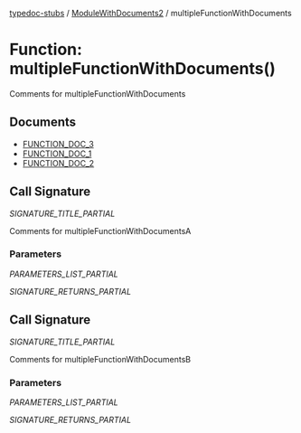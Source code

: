 [typedoc-stubs](../../README.md) / [ModuleWithDocuments2](../README.md) / multipleFunctionWithDocuments

# Function: multipleFunctionWithDocuments()

Comments for multipleFunctionWithDocuments

## Documents

- [FUNCTION\_DOC\_3](documents/FUNCTION_DOC_3.md)
- [FUNCTION\_DOC\_1](documents/FUNCTION_DOC_1.md)
- [FUNCTION\_DOC\_2](documents/FUNCTION_DOC_2.md)

## Call Signature

_SIGNATURE_TITLE_PARTIAL_

Comments for multipleFunctionWithDocumentsA

### Parameters

_PARAMETERS_LIST_PARTIAL_

_SIGNATURE_RETURNS_PARTIAL_

## Call Signature

_SIGNATURE_TITLE_PARTIAL_

Comments for multipleFunctionWithDocumentsB

### Parameters

_PARAMETERS_LIST_PARTIAL_

_SIGNATURE_RETURNS_PARTIAL_
